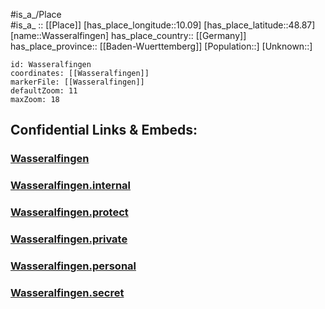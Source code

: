 ﻿---
location: [48.87,10.09] 
mapzoom: [7,12] 
mapmarker: city 
type: City
tags:
- geo/City


SpocWebEntityId: 35464
isDeleted: false
confidential: public

---
#is_a_/Place  
#is_a_ :: [[Place]] 
[has_place_longitude::10.09] 
[has_place_latitude::48.87] 
[name::Wasseralfingen] 
has_place_country:: [[Germany]]  
has_place_province:: [[Baden-Wuerttemberg]] 
[Population::] 
[Unknown::] 


```leaflet
id: Wasseralfingen
coordinates: [[Wasseralfingen]] 
markerFile: [[Wasseralfingen]] 
defaultZoom: 11 
maxZoom: 18
```


## Confidential Links & Embeds: 

### [Wasseralfingen](/_public/Earth/Continent/Europe/Europe~Central/Germany/Germany~West/Baden-Wuerttemberg/counties~BW/Ostalbkreis/cities~Ostalbkreis/Aalen/City/Wasseralfingen.md) 

### [Wasseralfingen.internal](/_internal/Earth/Continent/Europe/Europe~Central/Germany/Germany~West/Baden-Wuerttemberg/counties~BW/Ostalbkreis/cities~Ostalbkreis/Aalen/City/Wasseralfingen.internal.md) 

### [Wasseralfingen.protect](/_protect/Earth/Continent/Europe/Europe~Central/Germany/Germany~West/Baden-Wuerttemberg/counties~BW/Ostalbkreis/cities~Ostalbkreis/Aalen/City/Wasseralfingen.protect.md) 

### [Wasseralfingen.private](/_private/Earth/Continent/Europe/Europe~Central/Germany/Germany~West/Baden-Wuerttemberg/counties~BW/Ostalbkreis/cities~Ostalbkreis/Aalen/City/Wasseralfingen.private.md) 

### [Wasseralfingen.personal](/_personal/Earth/Continent/Europe/Europe~Central/Germany/Germany~West/Baden-Wuerttemberg/counties~BW/Ostalbkreis/cities~Ostalbkreis/Aalen/City/Wasseralfingen.personal.md) 

### [Wasseralfingen.secret](/_secret/Earth/Continent/Europe/Europe~Central/Germany/Germany~West/Baden-Wuerttemberg/counties~BW/Ostalbkreis/cities~Ostalbkreis/Aalen/City/Wasseralfingen.secret.md) 
